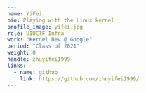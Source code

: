 ```yaml
---
name: YiFei
bio: Playing with the Linux kernel
profile_image: yifei.jpg
role: UIUCTF Infra
work: "Kernel Dev @ Google"
period: "Class of 2021" 
weight: 0
handle: zhuyifei1999
links:
  - name: github
    link: https://github.com/zhuyifei1999/
---
```

